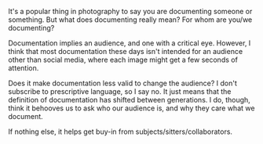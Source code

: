 It's a popular thing in photography to say you are documenting someone or something. But what does documenting really mean? For whom are you/we documenting?

Documentation implies an audience, and one with a critical eye. However, I think that most documentation these days isn't intended for an audience other than social media, where each image might get a few seconds of attention.

Does it make documentation less valid to change the audience? I don't subscribe to prescriptive language, so I say no. It just means that the definition of documentation has shifted between generations. I do, though, think it behooves us to ask who our audience is, and why they care what we document.

If nothing else, it helps get buy-in from subjects/sitters/collaborators.
